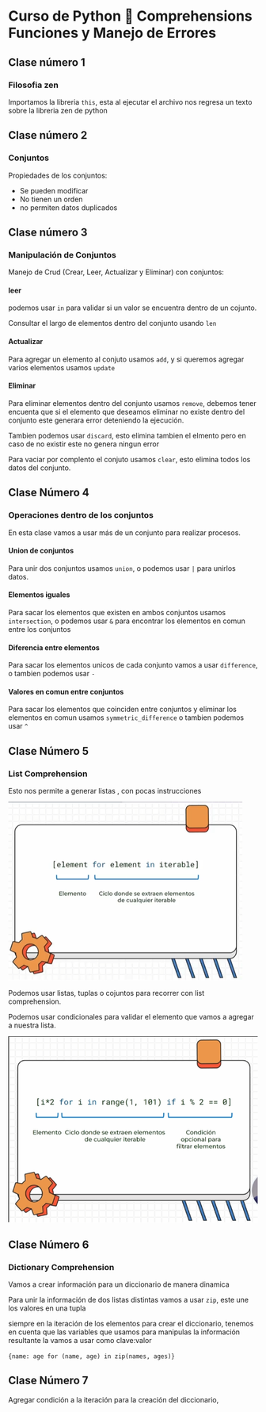 # Curso de Python 🐍 Comprehensions Funciones y Manejo de Errores

## Clase número 1

### Filosofia zen

Importamos la libreria `this`, esta al ejecutar el archivo nos regresa un texto sobre la libreria zen de python

## Clase número 2

### Conjuntos

Propiedades de los conjuntos:
- Se pueden modificar
- No tienen un orden
- no permiten datos duplicados

## Clase número 3

### Manipulación de Conjuntos

Manejo de Crud (Crear, Leer, Actualizar y Eliminar) con conjuntos:

#### leer
podemos usar `in` para validar si un valor se encuentra dentro de un cojunto.

Consultar el largo de elementos dentro del conjunto usando `len`

#### Actualizar
Para agregar un elemento al conjuto usamos `add`, y si queremos agregar varios elementos usamos `update`

#### Eliminar

Para eliminar elementos dentro del conjunto usamos `remove`, debemos tener encuenta que si el elemento que deseamos eliminar no existe dentro del conjunto este generara error deteniendo la ejecución.

Tambien podemos usar `discard`, esto elimina tambien el elmento pero en caso de no existir este no genera ningun error 

Para vaciar por complento el conjuto usamos `clear`, esto elimina todos los datos del conjunto.

## Clase Número 4

### Operaciones dentro de los conjuntos

En esta clase vamos a usar más de un conjunto para realizar procesos.

#### Union de conjuntos
Para unir dos conjuntos usamos `union`, o podemos usar `|` para unirlos datos.

#### Elementos iguales
Para sacar los elementos que existen en ambos conjuntos usamos `intersection`, o podemos usar `&` para encontrar los elementos en comun entre los conjuntos

#### Diferencia entre elementos

Para sacar los elementos unicos de cada conjunto vamos a usar `difference`, o tambien podemos usar `-`

#### Valores en comun entre conjuntos 

Para sacar los elementos que coinciden entre conjuntos y eliminar los elementos en comun usamos `symmetric_difference` o tambien podemos usar `^`

## Clase Número 5

### List Comprehension

Esto nos permite a generar listas , con pocas instrucciones

![List Comprehension](/pantallazos/list_comprehension.png)

Podemos usar listas, tuplas o cojuntos para recorrer con list comprehension.

Podemos usar condicionales para validar el elemento que vamos a agregar a nuestra lista.

![List Comprehension condicional](/pantallazos/list_comprehension_condicional.png)

## Clase Número 6

### Dictionary Comprehension

Vamos a crear información para un diccionario de manera dinamica

Para unir la información de dos listas distintas vamos a usar `zip`, este une los valores en una tupla

siempre en la iteración de los elementos para crear el diccionario, tenemos en cuenta que las variables que usamos para manipulas la información resultante la vamos a usar como clave:valor

`{name: age for (name, age) in zip(names, ages)}`


## Clase Número 7

Agregar condición a la iteración para la creación del diccionario, 
